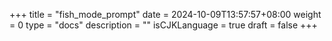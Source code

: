 +++
title = "fish_mode_prompt"
date = 2024-10-09T13:57:57+08:00
weight = 0
type = "docs"
description = ""
isCJKLanguage = true
draft = false
+++